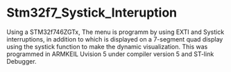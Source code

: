 # Stm32f7_Systick_Interuption
Using a STM32f746ZGTx, The menu is programm by using EXTI and Systick interruptions, in addition to which is displayed on a 7-segment quad display using the systick function to make the dynamic visualization.
This was programmed in ARMKEIL Uvision 5 under compiler version 5 and ST-link Debugger.
